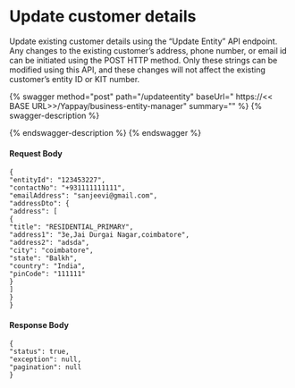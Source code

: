 # Update customer details

Update existing customer details using the “Update Entity” API endpoint. Any changes to the existing customer’s address, phone number, or email id can be initiated using the POST HTTP method. Only these strings can be modified using this API, and these changes will not affect the existing customer’s entity ID or KIT number.

{% swagger method="post" path="/updateentity" baseUrl="	https://<< BASE URL>>/Yappay/business-entity-manager" summary="" %}
{% swagger-description %}

{% endswagger-description %}
{% endswagger %}

#### Request Body

```
{
"entityId": "123453227",
"contactNo": "+931111111111",
"emailAddress": "sanjeevi@gmail.com",
"addressDto": {
"address": [
{
"title": "RESIDENTIAL_PRIMARY",
"address1": "3e,Jai Durgai Nagar,coimbatore",
"address2": "adsda",
"city": "coimbatore",
"state": "Balkh",
"country": "India",
"pinCode": "111111"
}
]
}
}
```

#### Response Body

```
{
"status": true,
"exception": null,
"pagination": null
}
```
